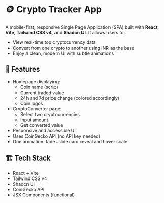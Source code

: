 # 🪙 Crypto Tracker App

A mobile-first, responsive Single Page Application (SPA) built with **React**, **Vite**, **Tailwind CSS v4**, and **Shadcn UI**. It allows users to:

- View real-time top cryptocurrency data
- Convert from one crypto to another using INR as the base
- Enjoy a clean, modern UI with subtle animations

## 🚀 Features

- Homepage displaying:
  - Coin name (scrip)
  - Current traded value
  - 24h and 7d price change (colored accordingly)
  - Coin logos
- CryptoConverter page:
  - Select two cryptocurrencies
  - Input amount
  - Get converted value
- Responsive and accessible UI
- Uses CoinGecko API (no API key needed)
- One animation: fade+slide card reveal and hover scale

## 🏗️ Tech Stack

- React + Vite
- Tailwind CSS v4
- Shadcn UI
- CoinGecko API
- JSX Components (functional)

